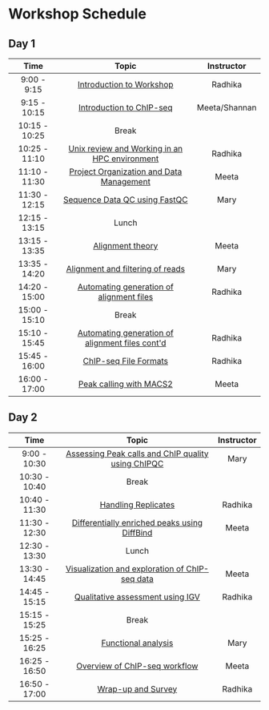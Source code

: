 # Workshop Schedule

## Day 1

| Time            |   Topic  | Instructor |
|:------------------------:|:----------:|:--------:|
|9:00 - 9:15| [Introduction to Workshop]() | Radhika |
|9:15 - 10:15 | [Introduction to ChIP-seq](https://github.com/hbctraining/Intro-to-ChIPseq/blob/master/lectures/Introduction_to_ChIP-seq.pdf) | Meeta/Shannan |
|10:15 - 10:25 | Break | |
|10:25 - 11:10 | [Unix review and Working in an HPC environment](https://hbctraining.github.io/Intro-to-ChIPseq/lessons/shell_review.html) | Radhika |
|11:10 - 11:30 | [Project Organization and Data Management](https://hbctraining.github.io/Intro-to-ChIPseq/lessons/01_Intro_chipseq_data_organization.html) | Meeta |
|11:30 - 12:15 | [Sequence Data QC using FastQC](https://hbctraining.github.io/Intro-to-ChIPseq/lessons/02_QC_FASTQC.html) | Mary |
|12:15 - 13:15 | Lunch | |
|13:15 - 13:35 | [Alignment theory](https://github.com/hbctraining/Intro-to-ChIPseq/blob/master/lectures/alignment_theory.pdf) | Meeta |
|13:35 - 14:20 | [Alignment and filtering of reads](https://hbctraining.github.io/Intro-to-ChIPseq/lessons/03_align_and_filtering.html) | Mary |
|14:20 - 15:00 | [Automating generation of alignment files](https://hbctraining.github.io/Intro-to-ChIPseq/lessons/04_automation.html) | Radhika |
|15:00 - 15:10 | Break | |
|15:10 - 15:45 | [Automating generation of alignment files cont'd](https://hbctraining.github.io/Intro-to-ChIPseq/lessons/04_automation.html) | Radhika |
|15:45 - 16:00 | [ChIP-seq File Formats](https://hbctraining.github.io/Intro-to-ChIPseq/lectures/Workflows_and_fileformats.pdf) | Radhika |
|16:00 - 17:00 | [Peak calling with MACS2](https://hbctraining.github.io/Intro-to-ChIPseq/lessons/05_peak_calling_macs.html) | Meeta |


## Day 2

| Time            |  Topic  | Instructor |
|:------------------------:|:----------:|:--------:|
|9:00 - 10:30| [Assessing Peak calls and ChIP quality using ChIPQC](https://hbctraining.github.io/Intro-to-ChIPseq/lessons/06_combine_chipQC_and_metrics.html) | Mary |
|10:30 - 10:40 | Break | |
|10:40 - 11:30 | [Handling Replicates](https://hbctraining.github.io/Intro-to-ChIPseq/lessons/07_handling-replicates-idr.html) | Radhika |
|11:30 - 12:30 | [Differentially enriched peaks using DiffBind](https://hbctraining.github.io/Intro-to-ChIPseq/lessons/08_diffbind_differential_peaks.html) | Meeta |
|12:30 - 13:30 | Lunch | |
|13:30 - 14:45 | [Visualization and exploration of ChIP-seq data](https://hbctraining.github.io/Intro-to-ChIPseq/lessons/10_data_visualization.html) | Meeta |
|14:45 - 15:15 | [Qualitative assessment using IGV](https://hbctraining.github.io/Intro-to-ChIPseq/lessons/11_qualitative_assessment_IGV.html) | Radhika |
|15:15 - 15:25 | Break | |
|15:25 - 16:25 | [Functional analysis](https://hbctraining.github.io/Intro-to-ChIPseq/lessons/12_functional_analysis.html) | Mary |
|16:25 - 16:50| [Overview of ChIP-seq workflow](https://hbctraining.github.io/Intro-to-ChIPseq/lectures/ChIP-seq_troubleshooting.pdf) | Meeta |
|16:50 - 17:00| [Wrap-up and Survey](https://hbctraining.github.io/Intro-to-ChIPseq/lectures/Wrap-up.pdf) | Radhika |
